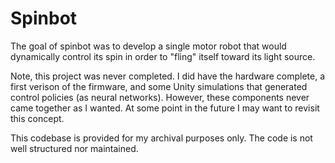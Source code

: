 # Spinbot
The goal of spinbot was to develop a single motor robot that would dynamically control its spin in order to "fling" itself toward its light source.

Note, this project was never completed. I did have the hardware complete, a first verison of the firmware, and some Unity simulations that generated control policies (as neural networks). However, these components never came together as I wanted. At some point in the future I may want to revisit this concept.

This codebase is provided for my archival purposes only. The code is not well structured nor maintained.
